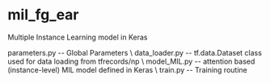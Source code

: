 # mil_fg_ear

Multiple Instance Learning model in Keras

parameters.py -- Global Parameters \\
data_loader.py -- tf.data.Dataset class used for data loading from tfrecords/np \\
model_MIL.py -- attention based (instance-level) MIL model defined in Keras \\
train.py -- Training routine 
